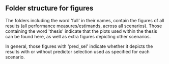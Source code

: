 ## Folder structure for figures

The folders including the word 'full' in their names, contain the figures
of all results (all performance measures/estimands, across all scenarios). Those
containing the word 'thesis' indicate that the plots used within the thesis can
be found here, as well as extra figures depicting other scenarios.

In general, those figures with 'pred_sel' indicate whether it depicts the results
with or without predictor selection used as specified for each scenario.

